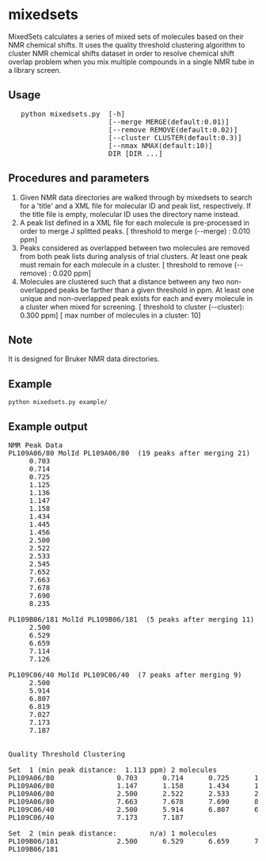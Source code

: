 # mixedsets
MixedSets calculates a series of mixed sets of molecules based on their NMR chemical shifts. It uses the quality threshold clustering algorithm to cluster NMR chemical shifts dataset in order to resolve chemical shift overlap problem when you mix multiple compounds in a single NMR tube in a library screen.

## Usage
<pre>
   python mixedsets.py  [-h] 
                        [--merge MERGE(default:0.01)] 
                        [--remove REMOVE(default:0.02)] 
                        [--cluster CLUSTER(default:0.3)] 
                        [--nmax NMAX(default:10)] 
                        DIR [DIR ...]
</pre>

## Procedures and parameters
1. Given NMR data directories are walked through by mixedsets to search
   for a 'title' and a XML file for molecular ID and peak list,
   respectively. If the title file is empty, molecular ID uses
   the directory name instead.
2. A peak list defined in a XML file for each molecule
   is pre-processed in order to merge J splitted peaks.
   [ threshold to merge   (--merge)  :  0.010 ppm]
3. Peaks considered as overlapped between two molecules are
   removed from both peak lists during analysis of trial clusters.
   At least one peak must remain for each molecule in a cluster.
   [ threshold to remove  (--remove) :  0.020 ppm]
4. Molecules are clustered such that a distance between any two
   non-overlapped peaks be farther than a given threshold in ppm.
   At least one unique and non-overlapped peak exists for each
   and every molecule in a cluster when mixed for screening.
   [ threshold to cluster (--cluster):  0.300 ppm]
   [ max number of molecules in a cluster: 10]

## Note
It is designed for Bruker NMR data directories.

## Example
```python mixedsets.py example/```

## Example output
<pre>
NMR Peak Data
PL109A06/80 MolId PL109A06/80  (19 peaks after merging 21)
     0.703
     0.714
     0.725
     1.125
     1.136
     1.147
     1.158
     1.434
     1.445
     1.456
     2.500
     2.522
     2.533
     2.545
     7.652
     7.663
     7.678
     7.690
     8.235

PL109B06/181 MolId PL109B06/181  (5 peaks after merging 11)
     2.500
     6.529
     6.659
     7.114
     7.126

PL109C06/40 MolId PL109C06/40  (7 peaks after merging 9)
     2.500
     5.914
     6.807
     6.819
     7.027
     7.173
     7.187


Quality Threshold Clustering

Set  1 (min peak distance:  1.113 ppm) 2 molecules
PL109A06/80               0.703      0.714      0.725      1.125      1.136 
PL109A06/80               1.147      1.158      1.434      1.445      1.456 
PL109A06/80               2.500      2.522      2.533      2.545      7.652 
PL109A06/80               7.663      7.678      7.690      8.235
PL109C06/40               2.500      5.914      6.807      6.819      7.027 
PL109C06/40               7.173      7.187

Set  2 (min peak distance:        n/a) 1 molecules
PL109B06/181              2.500      6.529      6.659      7.114      7.126 
PL109B06/181
</pre>
